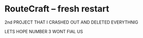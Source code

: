 # RouteCraft – fresh restart

2nd PROJECT THAT I CRASHED OUT AND DELETED EVERYTHNIG 

LETS HOPE NUMBER 3 WONT FIAL US
